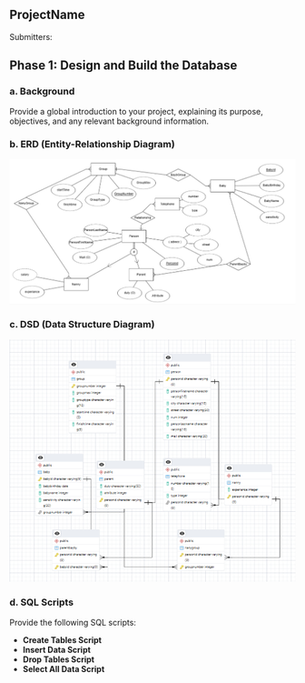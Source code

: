 

## ProjectName 

Submitters:
## Phase 1: Design and Build the Database  

### a. Background  
Provide a global introduction to your project, explaining its purpose, objectives, and any relevant background information.  

### b. ERD (Entity-Relationship Diagram)    
![ERD Diagram](Phase1/ERDAndDSTFiles/ERD.png)  

### c. DSD (Data Structure Diagram)   
![DSD Diagram](Phase1/ERDAndDSTFiles/DSD.png)  

### d. SQL Scripts  
Provide the following SQL scripts:  
- **Create Tables Script**
- **Insert Data Script**  
- **Drop Tables Script**  
- **Select All Data Script**  


